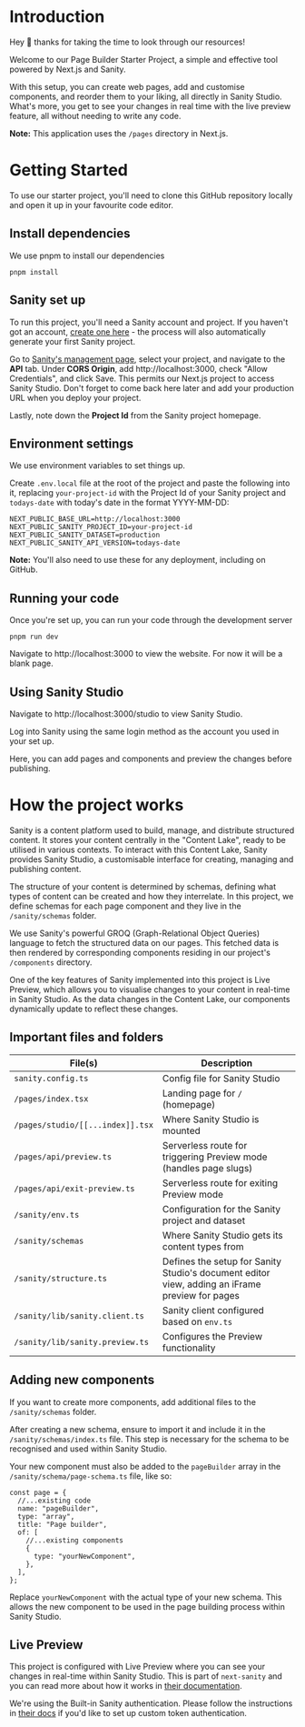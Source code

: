 # Introduction

Hey 👋 thanks for taking the time to look through our resources!

Welcome to our Page Builder Starter Project, a simple and effective tool powered by Next.js and Sanity.

With this setup, you can create web pages, add and customise components, and reorder them to your liking, all directly in Sanity Studio. What's more, you get to see your changes in real time with the live preview feature, all without needing to write any code.

**Note:** This application uses the `/pages` directory in Next.js.

# Getting Started

To use our starter project, you'll need to clone this GitHub repository locally and open it up in your favourite code editor.

## Install dependencies

We use pnpm to install our dependencies

`pnpm install`

## Sanity set up

To run this project, you'll need a Sanity account and project. If you haven't got an account, [create one here](<(https://www.sanity.io/get-started/)>) - the process will also automatically generate your first Sanity project.

Go to [Sanity's management page](https://www.sanity.io/manage), select your project, and navigate to the **API** tab. Under **CORS Origin**, add http://localhost:3000, check "Allow Credentials", and click Save. This permits our Next.js project to access Sanity Studio. Don't forget to come back here later and add your production URL when you deploy your project.

Lastly, note down the **Project Id** from the Sanity project homepage.

## Environment settings

We use environment variables to set things up.

Create `.env.local` file at the root of the project and paste the following into it, replacing `your-project-id` with the Project Id of your Sanity project and `todays-date` with today's date in the format YYYY-MM-DD:

```
NEXT_PUBLIC_BASE_URL=http://localhost:3000
NEXT_PUBLIC_SANITY_PROJECT_ID=your-project-id
NEXT_PUBLIC_SANITY_DATASET=production
NEXT_PUBLIC_SANITY_API_VERSION=todays-date
```

**Note:** You'll also need to use these for any deployment, including on GitHub.

## Running your code

Once you're set up, you can run your code through the development server

```
pnpm run dev
```

Navigate to http://localhost:3000 to view the website. For now it will be a blank page.

## Using Sanity Studio

Navigate to http://localhost:3000/studio to view Sanity Studio.

Log into Sanity using the same login method as the account you used in your set up.

Here, you can add pages and components and preview the changes before publishing.

# How the project works

Sanity is a content platform used to build, manage, and distribute structured content. It stores your content centrally in the "Content Lake", ready to be utilised in various contexts. To interact with this Content Lake, Sanity provides Sanity Studio, a customisable interface for creating, managing and publishing content.

The structure of your content is determined by schemas, defining what types of content can be created and how they interrelate. In this project, we define schemas for each page component and they live in the `/sanity/schemas` folder.

We use Sanity's powerful GROQ (Graph-Relational Object Queries) language to fetch the structured data on our pages. This fetched data is then rendered by corresponding components residing in our project's `/components` directory.

One of the key features of Sanity implemented into this project is Live Preview, which allows you to visualise changes to your content in real-time in Sanity Studio. As the data changes in the Content Lake, our components dynamically update to reflect these changes.

## Important files and folders

| File(s)                          | Description                                                                                    |
| -------------------------------- | ---------------------------------------------------------------------------------------------- |
| `sanity.config.ts`               | Config file for Sanity Studio                                                                  |
| `/pages/index.tsx`               | Landing page for `/` (homepage)                                                                |
| `/pages/studio/[[...index]].tsx` | Where Sanity Studio is mounted                                                                 |
| `/pages/api/preview.ts`          | Serverless route for triggering Preview mode (handles page slugs)                              |
| `/pages/api/exit-preview.ts`     | Serverless route for exiting Preview mode                                                      |
| `/sanity/env.ts`                 | Configuration for the Sanity project and dataset                                               |
| `/sanity/schemas`                | Where Sanity Studio gets its content types from                                                |
| `/sanity/structure.ts`           | Defines the setup for Sanity Studio's document editor view, adding an iFrame preview for pages |
| `/sanity/lib/sanity.client.ts`   | Sanity client configured based on `env.ts`                                                     |
| `/sanity/lib/sanity.preview.ts`  | Configures the Preview functionality                                                           |

## Adding new components

If you want to create more components, add additional files to the `/sanity/schemas` folder.

After creating a new schema, ensure to import it and include it in the `/sanity/schemas/index.ts` file. This step is necessary for the schema to be recognised and used within Sanity Studio.

Your new component must also be added to the `pageBuilder` array in the `/sanity/schema/page-schema.ts` file, like so:

```
const page = {
  //...existing code
  name: "pageBuilder",
  type: "array",
  title: "Page builder",
  of: [
    //...existing components
    {
      type: "yourNewComponent",
    },
  ],
};
```

Replace `yourNewComponent` with the actual type of your new schema. This allows the new component to be used in the page building process within Sanity Studio.

## Live Preview

This project is configured with Live Preview where you can see your changes in real-time within Sanity Studio. This is part of `next-sanity` and you can read more about how it works in [their documentation](https://github.com/sanity-io/next-sanity#next-sanitypreview-live-real-time-preview).

We're using the Built-in Sanity authentication. Please follow the instructions in [their docs](https://github.com/sanity-io/next-sanity#next-sanitypreview-live-real-time-preview) if you'd like to set up custom token authentication.
